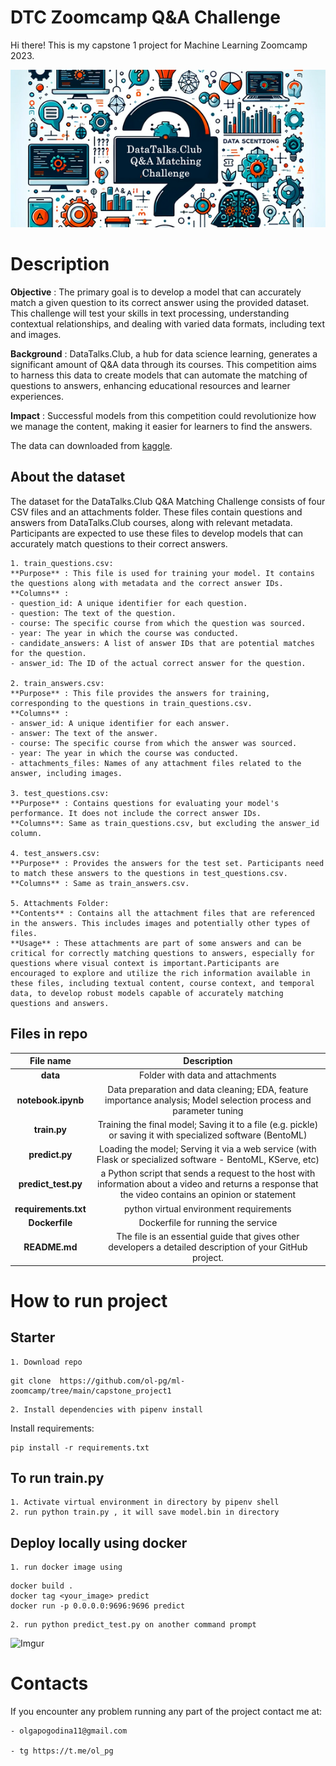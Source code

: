 # DTC Zoomcamp Q&A Challenge

Hi there! This is my capstone 1 project for Machine Learning Zoomcamp 2023.

![Imgur](header.png)

# Description

**Objective** : The primary goal is to develop a model that can accurately match a given question to its correct answer using the provided dataset. This challenge will test your skills in text processing, understanding contextual relationships, and dealing with varied data formats, including text and images.

**Background** : DataTalks.Club, a hub for data science learning, generates a significant amount of Q&A data through its courses. This competition aims to harness this data to create models that can automate the matching of questions to answers, enhancing educational resources and learner experiences.

**Impact** : Successful models from this competition could revolutionize how we manage the content, making it easier for learners to find the answers.

The data can downloaded from [kaggle](https://www.kaggle.com/competitions/dtc-zoomcamp-qa-challenge/data).

## About the dataset

The dataset for the DataTalks.Club Q&A Matching Challenge consists of four CSV files and an attachments folder. These files contain questions and answers from DataTalks.Club courses, along with relevant metadata. Participants are expected to use these files to develop models that can accurately match questions to their correct answers.

    1. train_questions.csv:
    **Purpose** : This file is used for training your model. It contains the questions along with metadata and the correct answer IDs.
    **Columns** :
    - question_id: A unique identifier for each question.
    - question: The text of the question.
    - course: The specific course from which the question was sourced.
    - year: The year in which the course was conducted.
    - candidate_answers: A list of answer IDs that are potential matches for the question.
    - answer_id: The ID of the actual correct answer for the question.
    
    2. train_answers.csv:
    **Purpose** : This file provides the answers for training, corresponding to the questions in train_questions.csv.
    **Columns** :
    - answer_id: A unique identifier for each answer.
    - answer: The text of the answer.
    - course: The specific course from which the answer was sourced.
    - year: The year in which the course was conducted.
    - attachments_files: Names of any attachment files related to the answer, including images.
    
    3. test_questions.csv:
    **Purpose** : Contains questions for evaluating your model's performance. It does not include the correct answer IDs.
    **Columns**: Same as train_questions.csv, but excluding the answer_id column.
    
    4. test_answers.csv:
    **Purpose** : Provides the answers for the test set. Participants need to match these answers to the questions in test_questions.csv.
    **Columns** : Same as train_answers.csv.
    
    5. Attachments Folder:
    **Contents** : Contains all the attachment files that are referenced in the answers. This includes images and potentially other types of files.
    **Usage** : These attachments are part of some answers and can be critical for correctly matching questions to answers, especially for questions where visual context is important.Participants are encouraged to explore and utilize the rich information available in these files, including textual content, course context, and temporal data, to develop robust models capable of accurately matching questions and answers.



## Files in repo
|  File name |      Description       |
|:--------:|:-----------------------------------:|
|    **data**   |  Folder with data and attachments|
|    **notebook.ipynb**   |  Data preparation and data cleaning; EDA, feature importance analysis; Model selection process and parameter tuning |
|    **train.py**   |  Training the final model; Saving it to a file (e.g. pickle) or saving it with specialized software (BentoML) |
|    **predict.py**   |  Loading the model; Serving it via a web service (with Flask or specialized software - BentoML, KServe, etc)|
|    **predict_test.py**   |  a Python script that sends a request to the host with information about a video and returns a response that the video contains an opinion or statement |
|    **requirements.txt**   |  python virtual environment requirements |
|    **Dockerfile**   |  Dockerfile for running the service|
|    **README.md**   |  The file is an essential guide that gives other developers a detailed description of your GitHub project. | 



# How to run project

## Starter
    1. Download repo 
```
git clone  https://github.com/ol-pg/ml-zoomcamp/tree/main/capstone_project1
``` 
    2. Install dependencies with pipenv install

Install requirements:

```
pip install -r requirements.txt
```

## To run train.py
    1. Activate virtual environment in directory by pipenv shell
    2. run python train.py , it will save model.bin in directory

## Deploy locally using docker
    1. run docker image using 
```
docker build . 
docker tag <your_image> predict
docker run -p 0.0.0.0:9696:9696 predict 
``` 
    2. run python predict_test.py on another command prompt

![Imgur](execute_example.png)

# Contacts
If you encounter any problem running any part of the project contact me at:

    - olgapogodina11@gmail.com

    - tg https://t.me/ol_pg

